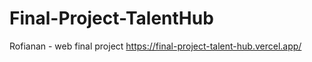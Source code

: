 # Final-Project-TalentHub 
Rofianan - web final project https://final-project-talent-hub.vercel.app/
